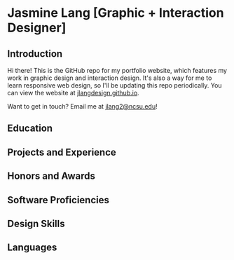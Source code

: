 # Jasmine Lang [Graphic + Interaction Designer]

## Introduction

Hi there! This is the GitHub repo for my portfolio website, which features my work in graphic design and interaction design. It's also a way for me to learn responsive web design, so I'll be updating this repo periodically. You can view the website at [jlangdesign.github.io](https://jlangdesign.github.io).

Want to get in touch? Email me at [jlang2@ncsu.edu](mailto:jlang2@ncsu.edu)!

## Education

## Projects and Experience

## Honors and Awards

## Software Proficiencies

## Design Skills

## Languages
